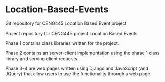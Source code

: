 # Location-Based-Events
Git repository for CENG445 Location Based Event project

Project repository for CENG445 project Location Based Events.

Phase 1 contains class libraries written for the project.

Phase 2 contains an server-client implementation using the phase 1 class library and serving client requests.

Phase 3-4 are web pages written using Django and JavaScript (and JQuery) that allow users to use the functionality through a web page.
